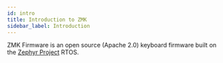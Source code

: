 ```yaml
---
id: intro
title: Introduction to ZMK
sidebar_label: Introduction
---
```


ZMK Firmware is an open source (Apache 2.0) keyboard
firmware built on the [Zephyr Project](https://zephyrproject.com/) RTOS.


